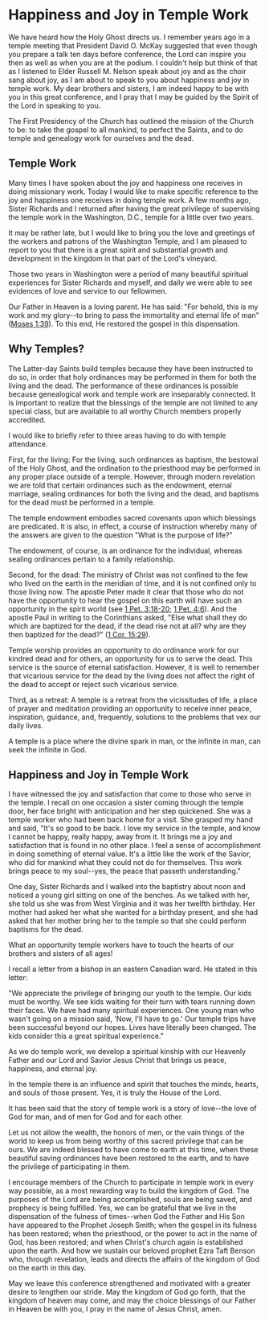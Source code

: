 # Happiness and Joy in Temple Work

We have heard how the Holy Ghost directs us. I remember years ago in a temple
meeting that President David O. McKay suggested that even though you prepare a
talk ten days before conference, the Lord can inspire you then as well as when
you are at the podium. I couldn't help but think of that as I listened to
Elder Russell M. Nelson speak about joy and as the choir sang about joy, as I
am about to speak to you about happiness and joy in temple work. My dear
brothers and sisters, I am indeed happy to be with you in this great
conference, and I pray that I may be guided by the Spirit of the Lord in
speaking to you.

The First Presidency of the Church has outlined the mission of the Church to
be: to take the gospel to all mankind, to perfect the Saints, and to do temple
and genealogy work for ourselves and the dead.

## Temple Work

Many times I have spoken about the joy and happiness one receives in doing
missionary work. Today I would like to make specific reference to the joy and
happiness one receives in doing temple work. A few months ago, Sister Richards
and I returned after having the great privilege of supervising the temple work
in the Washington, D.C., temple for a little over two years.

It may be rather late, but I would like to bring you the love and greetings of
the workers and patrons of the Washington Temple, and I am pleased to report
to you that there is a great spirit and substantial growth and development in
the kingdom in that part of the Lord's vineyard.

Those two years in Washington were a period of many beautiful spiritual
experiences for Sister Richards and myself, and daily we were able to see
evidences of love and service to our fellowmen.

Our Father in Heaven is a loving parent. He has said: "For behold, this is my
work and my glory--to bring to pass the immortality and eternal life of man"
([Moses 1:39](https://www.lds.org/scriptures/pgp/moses/1.39?lang=eng#38)). To
this end, He restored the gospel in this dispensation.

## Why Temples?

The Latter-day Saints build temples because they have been instructed to do
so, in order that holy ordinances may be performed in them for both the living
and the dead. The performance of these ordinances is possible because
genealogical work and temple work are inseparably connected. It is important
to realize that the blessings of the temple are not limited to any special
class, but are available to all worthy Church members properly accredited.

I would like to briefly refer to three areas having to do with temple
attendance.

First, for the living: For the living, such ordinances as baptism, the
bestowal of the Holy Ghost, and the ordination to the priesthood may be
performed in any proper place outside of a temple. However, through modern
revelation we are told that certain ordinances such as the endowment, eternal
marriage, sealing ordinances for both the living and the dead, and baptisms
for the dead must be performed in a temple.

The temple endowment embodies sacred covenants upon which blessings are
predicated. It is also, in effect, a course of instruction whereby many of the
answers are given to the question "What is the purpose of life?"

The endowment, of course, is an ordinance for the individual, whereas sealing
ordinances pertain to a family relationship.

Second, for the dead: The ministry of Christ was not confined to the few who
lived on the earth in the meridian of time, and it is not confined only to
those living now. The apostle Peter made it clear that those who do not have
the opportunity to hear the gospel on this earth will have such an opportunity
in the spirit world (see [1 Pet.
3:18-20](https://www.lds.org/scriptures/nt/1-pet/3.18-20?lang=eng#17); [1 Pet.
4:6](https://www.lds.org/scriptures/nt/1-pet/4.6?lang=eng#5)). And the apostle
Paul in writing to the Corinthians asked, "Else what shall they do which are
baptized for the dead, if the dead rise not at all? why are they then baptized
for the dead?" ([1 Cor.
15:29](https://www.lds.org/scriptures/nt/1-cor/15.29?lang=eng#28)).

Temple worship provides an opportunity to do ordinance work for our kindred
dead and for others, an opportunity for us to serve the dead. This service is
the source of eternal satisfaction. However, it is well to remember that
vicarious service for the dead by the living does not affect the right of the
dead to accept or reject such vicarious service.

Third, as a retreat: A temple is a retreat from the vicissitudes of life, a
place of prayer and meditation providing an opportunity to receive inner
peace, inspiration, guidance, and, frequently, solutions to the problems that
vex our daily lives.

A temple is a place where the divine spark in man, or the infinite in man, can
seek the infinite in God.

## Happiness and Joy in Temple Work

I have witnessed the joy and satisfaction that come to those who serve in the
temple. I recall on one occasion a sister coming through the temple door, her
face bright with anticipation and her step quickened. She was a temple worker
who had been back home for a visit. She grasped my hand and said, "It's so
good to be back. I love my service in the temple, and know I cannot be happy,
really happy, away from it. It brings me a joy and satisfaction that is found
in no other place. I feel a sense of accomplishment in doing something of
eternal value. It's a little like the work of the Savior, who did for mankind
what they could not do for themselves. This work brings peace to my soul--yes,
the peace that passeth understanding."

One day, Sister Richards and I walked into the baptistry about noon and
noticed a young girl sitting on one of the benches. As we talked with her, she
told us she was from West Virginia and it was her twelfth birthday. Her mother
had asked her what she wanted for a birthday present, and she had asked that
her mother bring her to the temple so that she could perform baptisms for the
dead.

What an opportunity temple workers have to touch the hearts of our brothers
and sisters of all ages!

I recall a letter from a bishop in an eastern Canadian ward. He stated in this
letter:

"We appreciate the privilege of bringing our youth to the temple. Our kids
must be worthy. We see kids waiting for their turn with tears running down
their faces. We have had many spiritual experiences. One young man who wasn't
going on a mission said, 'Now, I'll have to go.' Our temple trips have been
successful beyond our hopes. Lives have literally been changed. The kids
consider this a great spiritual experience."

As we do temple work, we develop a spiritual kinship with our Heavenly Father
and our Lord and Savior Jesus Christ that brings us peace, happiness, and
eternal joy.

In the temple there is an influence and spirit that touches the minds, hearts,
and souls of those present. Yes, it is truly the House of the Lord.

It has been said that the story of temple work is a story of love--the love of
God for man, and of men for God and for each other.

Let us not allow the wealth, the honors of men, or the vain things of the
world to keep us from being worthy of this sacred privilege that can be ours.
We are indeed blessed to have come to earth at this time, when these beautiful
saving ordinances have been restored to the earth, and to have the privilege
of participating in them.

I encourage members of the Church to participate in temple work in every way
possible, as a most rewarding way to build the kingdom of God. The purposes of
the Lord are being accomplished, souls are being saved, and prophecy is being
fulfilled. Yes, we can be grateful that we live in the dispensation of the
fulness of times--when God the Father and His Son have appeared to the Prophet
Joseph Smith; when the gospel in its fulness has been restored; when the
priesthood, or the power to act in the name of God, has been restored; and
when Christ's church again is established upon the earth. And how we sustain
our beloved prophet Ezra Taft Benson who, through revelation, leads and
directs the affairs of the kingdom of God on the earth in this day.

May we leave this conference strengthened and motivated with a greater desire
to lengthen our stride. May the kingdom of God go forth, that the kingdom of
heaven may come, and may the choice blessings of our Father in Heaven be with
you, I pray in the name of Jesus Christ, amen.

